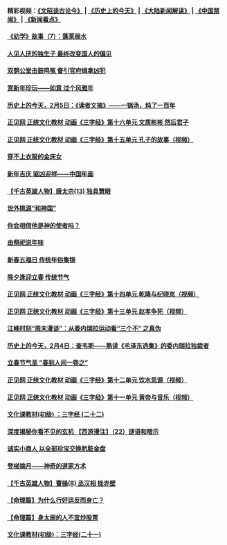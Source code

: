 #### 精彩视频：[《文昭谈古论今》](http://45.32.25.56/wenzhao) | [《历史上的今天》](http://45.32.25.56/today-in-history) | [《大陆新闻解读》](http://45.32.25.56/ntdtv-comedy) | [《中国禁闻》](http://45.32.25.56/ntdtv-news) | [《新闻看点》](http://45.32.25.56/news-insight) 

 #### [《幼学》故事（7）：蓬莱弱水](../pages/prog647/a102505647.md?t=02070331?t=02070031?t=02062131?t=02061831?t=02061531?t=02061231?t=02061209) 

#### [人见人厌的独生子 最终改变国人的偏见](../pages/prog647/a102505642.md?t=02070331?t=02070031?t=02062131?t=02061831?t=02061531?t=02061231?t=02061209) 

#### [双鹊公堂击鼓鸣冤 督引官府缉拿凶犯](../pages/prog647/a102505622.md?t=02070331?t=02070031?t=02062131?t=02061831?t=02061531?t=02061231?t=02061209) 

#### [赏新年珍玩——如意 过个风雅年](../pages/prog647/a102505614.md?t=02070331?t=02070031?t=02062131?t=02061831?t=02061531?t=02061231?t=02061209) 

#### [历史上的今天，2月5日：《读者文摘》——一锅汤，炖了一百年](../pages/prog647/a102505363.md?t=02070331?t=02070031?t=02062131?t=02061831?t=02061531?t=02061231?t=02061209) 

#### [正见网 正统文化教材 动画《三字经》第十六单元 文质彬彬 然后君子](../pages/prog647/a102505007.md?t=02070331?t=02070031?t=02062131?t=02061831?t=02061531?t=02061231?t=02061209) 

#### [正见网 正统文化教材 动画《三字经》第十五单元 孔子的故事（视频）](../pages/prog647/a102504988.md?t=02070331?t=02070031?t=02062131?t=02061831?t=02061531?t=02061231?t=02061209) 

#### [穿不上衣服的金床女](../pages/prog647/a102504979.md?t=02070331?t=02070031?t=02062131?t=02061831?t=02061531?t=02061231?t=02061209) 

#### [新年吉庆 驱凶迎祥——中国年画](../pages/prog647/a102504975.md?t=02070331?t=02070031?t=02062131?t=02061831?t=02061531?t=02061231?t=02061209) 

#### [【千古英雄人物】唐太宗(13) 独具慧眼](../pages/prog647/a102504963.md?t=02070331?t=02070031?t=02062131?t=02061831?t=02061531?t=02061231?t=02061209) 

#### [世外桃源“和神国”](../pages/prog647/a102504957.md?t=02070331?t=02070031?t=02062131?t=02061831?t=02061531?t=02061231?t=02061209) 

#### [你会相信他是神的使者吗？](../pages/prog647/a102504953.md?t=02070331?t=02070031?t=02062131?t=02061831?t=02061531?t=02061231?t=02061209) 

#### [由祭祀说年味](../pages/prog647/a102504949.md?t=02070331?t=02070031?t=02062131?t=02061831?t=02061531?t=02061231?t=02061209) 

#### [新春五福日 传统年俗集锦](../pages/prog647/a102504945.md?t=02070331?t=02070031?t=02062131?t=02061831?t=02061531?t=02061231?t=02061209) 

#### [除夕逢迎立春 传统节气](../pages/prog647/a102504578.md?t=02070331?t=02070031?t=02062131?t=02061831?t=02061531?t=02061231?t=02061209) 

#### [正见网 正统文化教材 动画《三字经》第十四单元 乾隆与纪晓岚（视频）](../pages/prog647/a102504381.md?t=02070331?t=02070031?t=02062131?t=02061831?t=02061531?t=02061231?t=02061209) 

#### [正见网 正统文化教材 动画《三字经》第十三单元 赵孝争死（视频）](../pages/prog647/a102504348.md?t=02070331?t=02070031?t=02062131?t=02061831?t=02061531?t=02061231?t=02061209) 

#### [江峰时刻“周末漫谈”：从委内瑞拉运动看“三个不” 之真伪](../pages/prog647/a102504139.md?t=02070331?t=02070031?t=02062131?t=02061831?t=02061531?t=02061231?t=02061209) 

#### [历史上的今天，2月4日：查韦斯——熟读《毛泽东选集》的委内瑞拉独裁者](../pages/prog647/a102504135.md?t=02070331?t=02070031?t=02062131?t=02061831?t=02061531?t=02061231?t=02061209) 

#### [立春节气至 “春到人间一卷之”](../pages/prog647/a102504060.md?t=02070331?t=02070031?t=02062131?t=02061831?t=02061531?t=02061231?t=02061209) 

#### [正见网 正统文化教材 动画《三字经》第十二单元 饮水思源（视频）](../pages/prog647/a102503591.md?t=02070331?t=02070031?t=02062131?t=02061831?t=02061531?t=02061231?t=02061209) 

#### [正见网 正统文化教材 动画《三字经》第十一单元 黄帝与音乐（视频）](../pages/prog647/a102503581.md?t=02070331?t=02070031?t=02062131?t=02061831?t=02061531?t=02061231?t=02061209) 

#### [文化课教材(初级) ：三字经 (二十二)](../pages/prog647/a102502961.md?t=02070331?t=02070031?t=02062131?t=02061831?t=02061531?t=02061231?t=02061209) 

#### [深度揭秘你看不见的玄机 【西游漫注】（22）谜语和暗示](../pages/prog647/a102502963.md?t=02070331?t=02070031?t=02062131?t=02061831?t=02061531?t=02061231?t=02061209) 

#### [诚实小商人 以全部珍宝交换肮脏金盘](../pages/prog647/a102502958.md?t=02070331?t=02070031?t=02062131?t=02061831?t=02061531?t=02061231?t=02061209) 

#### [登梯摘月——神奇的道家方术](../pages/prog647/a102502936.md?t=02070331?t=02070031?t=02062131?t=02061831?t=02061531?t=02061231?t=02061209) 

#### [【千古英雄人物】曹操(8) 丞汉相 挫赤壁](../pages/prog647/a102502919.md?t=02070331?t=02070031?t=02062131?t=02061831?t=02061531?t=02061231?t=02061209) 

#### [【命理篇】为什么行好运反而身亡？](../pages/prog647/a102502911.md?t=02070331?t=02070031?t=02062131?t=02061831?t=02061531?t=02061231?t=02061209) 

#### [【命理篇】身太弱的人不宜炒股票](../pages/prog647/a102502707.md?t=02070331?t=02070031?t=02062131?t=02061831?t=02061531?t=02061231?t=02061209) 

#### [文化课教材(初级)：三字经(二十一)](../pages/prog647/a102502189.md?t=02070331?t=02070031?t=02062131?t=02061831?t=02061531?t=02061231?t=02061209) 

